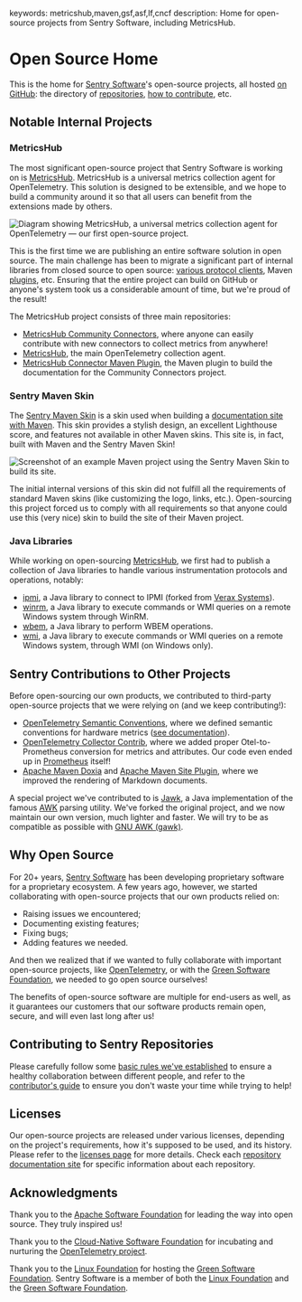 keywords: metricshub,maven,gsf,asf,lf,cncf
description: Home for open-source projects from Sentry Software, including MetricsHub.
<!--
  ╱╲╱╲╱╲╱╲╱╲╱╲╱╲╱╲╱╲╱╲╱╲╱╲╱╲╱╲╱╲╱╲╱╲╱╲╱╲╱╲
  Open Sentry Web Site
  ჻჻჻჻჻჻
  Copyright 2023 - 2024 Sentry Software
  ჻჻჻჻჻჻
  Permission is hereby granted, free of charge, to any person obtaining a copy
  of this software and associated documentation files (the "Software"), to deal
  in the Software without restriction, including without limitation the rights
  to use, copy, modify, merge, publish, distribute, sublicense, and/or sell
  copies of the Software, and to permit persons to whom the Software is
  furnished to do so, subject to the following conditions:

  The above copyright notice and this permission notice shall be included in
  all copies or substantial portions of the Software.

  THE SOFTWARE IS PROVIDED "AS IS", WITHOUT WARRANTY OF ANY KIND, EXPRESS OR
  IMPLIED, INCLUDING BUT NOT LIMITED TO THE WARRANTIES OF MERCHANTABILITY,
  FITNESS FOR A PARTICULAR PURPOSE AND NONINFRINGEMENT. IN NO EVENT SHALL THE
  AUTHORS OR COPYRIGHT HOLDERS BE LIABLE FOR ANY CLAIM, DAMAGES OR OTHER
  LIABILITY, WHETHER IN AN ACTION OF CONTRACT, TORT OR OTHERWISE, ARISING FROM,
  OUT OF OR IN CONNECTION WITH THE SOFTWARE OR THE USE OR OTHER DEALINGS IN
  THE SOFTWARE.
  ╲╱╲╱╲╱╲╱╲╱╲╱╲╱╲╱╲╱╲╱╲╱╲╱╲╱╲╱╲╱╲╱╲╱╲╱╲╱╲╱
  -->
# Open Source Home

This is the home for [Sentry Software](https://sentrysoftware.com)'s open-source projects, all hosted [on GitHub](https://github.com/sentrysoftware): the directory of [repositories](repos.html), [how to contribute](contributing.html), etc.

<!-- MACRO{toc|fromDepth=1|toDepth=2|id=toc} -->

## Notable Internal Projects

### MetricsHub

The most significant open-source project that Sentry Software is working on is [MetricsHub](https://metricshub.com). MetricsHub is a universal metrics collection agent for OpenTelemetry. This solution is designed to be extensible, and we hope to build a community around it so that all users can benefit from the extensions made by others.

![Diagram showing MetricsHub, a universal metrics collection agent for OpenTelemetry — our first open-source project.](images/metricshub-diagram.png)

This is the first time we are publishing an entire software solution in open source. The main challenge has been to migrate a significant part of internal libraries from closed source to open source: [various protocol clients](#java-libraries), Maven [plugins](#sentry-maven-skin), etc. Ensuring that the entire project can build on GitHub or anyone's system took us a considerable amount of time, but we're proud of the result!

The MetricsHub project consists of three main repositories:

* [MetricsHub Community Connectors](https://github.com/sentrysoftware/metricshub-community-connectors), where anyone can easily contribute with new connectors to collect metrics from anywhere!
* [MetricsHub](https://github.com/sentrysoftware/metricshub), the main OpenTelemetry collection agent.
* [MetricsHub Connector Maven Plugin](https://github.com/sentrysoftware/metricshub-connector-maven-plugin), the Maven plugin to build the documentation for the Community Connectors project.

### Sentry Maven Skin

The [Sentry Maven Skin](https://sentrysoftware.org/sentry-maven-skin) is a skin used when building a [documentation site with Maven](https://maven.apache.org/plugins/maven-site-plugin/examples/creating-content.html). This skin provides a stylish design, an excellent Lighthouse score, and features not available in other Maven skins. This site is, in fact, built with Maven and the Sentry Maven Skin!

![Screenshot of an example Maven project using the Sentry Maven Skin to build its site.](images/sentry-maven-skin.png)

The initial internal versions of this skin did not fulfill all the requirements of standard Maven skins (like customizing the logo, links, etc.). Open-sourcing this project forced us to comply with all requirements so that anyone could use this (very nice) skin to build the site of their Maven project.

### Java Libraries

While working on open-sourcing [MetricsHub](https://metricshub.com), we first had to publish a collection of Java libraries to handle various instrumentation protocols and operations, notably:

* [ipmi](https://github.com/sentrysoftware/ipmi), a Java library to connect to IPMI (forked from [Verax Systems](https://veraxsystems.com/ipmi-library-for-java/)).
* [winrm](https://github.com/sentrysoftware/winrm), a Java library to execute commands or WMI queries on a remote Windows system through WinRM.
* [wbem](https://github.com/sentrysoftware/wbem), a Java library to perform WBEM operations.
* [wmi](https://github.com/sentrysoftware/wmi), a Java library to execute commands or WMI queries on a remote Windows system, through WMI (on Windows only).

## Sentry Contributions to Other Projects

Before open-sourcing our own products, we contributed to third-party open-source projects that we were relying on (and we keep contributing!):

* [OpenTelemetry Semantic Conventions](https://github.com/open-telemetry/semantic-conventions), where we defined semantic conventions for hardware metrics ([see documentation](https://opentelemetry.io/docs/specs/semconv/system/hardware-metrics/)).
* [OpenTelemetry Collector Contrib](https://github.com/open-telemetry/opentelemetry-collector-contrib), where we added proper Otel-to-Prometheus conversion for metrics and attributes. Our code even ended up in [Prometheus](https://github.com/prometheus/prometheus) itself!
* [Apache Maven Doxia](https://github.com/sentrysoftware/maven-doxia) and [Apache Maven Site Plugin](https://github.com/apache/maven-site-plugin), where we improved the rendering of Markdown documents.

A special project we've contributed to is [Jawk](https://sentrysoftware.org/Jawk/), a Java implementation of the famous [AWK](https://en.wikipedia.org/wiki/AWK) parsing utility. We've forked the original project, and we now maintain our own version, much lighter and faster. We will try to be as compatible as possible with [GNU AWK (gawk)](https://www.gnu.org/software/gawk/).

## Why Open Source

For 20+ years, [Sentry Software](https://sentrysoftware.com) has been developing proprietary software for a proprietary ecosystem. A few years ago, however, we started collaborating with open-source projects that our own products relied on:

* Raising issues we encountered;
* Documenting existing features;
* Fixing bugs;
* Adding features we needed.

And then we realized that if we wanted to fully collaborate with important open-source projects, like [OpenTelemetry](https://opentelemetry.io/), or with the [Green Software Foundation](https://greensoftware.foundation/), we needed to go open source ourselves!

The benefits of open-source software are multiple for end-users as well, as it guarantees our customers that our software products remain open, secure, and will even last long after us!

## Contributing to Sentry Repositories

Please carefully follow some [basic rules we've established](code-of-conduct.html) to ensure a healthy collaboration between different people, and refer to the [contributor's guide](contributing.html) to ensure you don't waste your time while trying to help!

## Licenses

Our open-source projects are released under various licenses, depending on the project's requirements, how it's supposed to be used, and its history. Please refer to the [licenses page](licenses.html) for more details. Check each [repository documentation site](repos.html) for specific information about each repository.

## Acknowledgments

Thank you to the [Apache Software Foundation](https://apache.org/) for leading the way into open source. They truly inspired us!

Thank you to the [Cloud-Native Software Foundation](https://www.cncf.io/) for incubating and nurturing the [OpenTelemetry project](https://www.cncf.io/projects/opentelemetry/).

Thank you to the [Linux Foundation](https://www.linuxfoundation.org/) for hosting the [Green Software Foundation](https://greensoftware.foundation/). Sentry Software is a member of both the [Linux Foundation](https://www.linuxfoundation.org/about/members) and the [Green Software Foundation](https://greensoftware.foundation/team).
